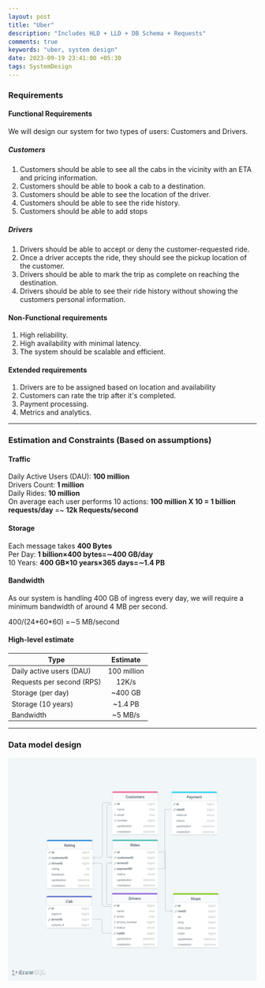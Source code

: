```yaml
---
layout: post
title: "Uber"
description: "Includes HLD + LLD + DB Schema + Requests"
comments: true
keywords: "uber, system design"
date: 2023-09-19 23:41:00 +05:30
tags: SystemDesign 
---
```


### Requirements

#### Functional Requirements

We will design our system for two types of users: Customers and Drivers.

##### Customers

1. Customers should be able to see all the cabs in the vicinity with an ETA and pricing information.
2. Customers should be able to book a cab to a destination.
3. Customers should be able to see the location of the driver.
4. Customers should be able to see the ride history.
5. Customers should be able to add stops 

##### Drivers

1. Drivers should be able to accept or deny the customer-requested ride.
2. Once a driver accepts the ride, they should see the pickup location of the customer.
3. Drivers should be able to mark the trip as complete on reaching the destination.
4. Drivers should be able to see their ride history without showing the customers personal information. 


#### Non-Functional requirements
1. High reliability.
2. High availability with minimal latency.
3. The system should be scalable and efficient.

#### Extended requirements

1. Drivers are to be assigned based on location and availability
2. Customers can rate the trip after it's completed.
3. Payment processing.
4. Metrics and analytics.

<hr>

### Estimation and Constraints (Based on assumptions)

#### Traffic

Daily Active Users (DAU): **100 million**  
Drivers Count: **1 million**  
Daily Rides: **10 million**  
On average each user performs 10 actions: **100 million X 10 = 1 billion requests/day** =~ **12k Requests/second**  

#### Storage

Each message takes **400 Bytes**  
Per Day: **1 billion×400 bytes=∼400 GB/day**  
10 Years: **400 GB×10 years×365 days=∼1.4 PB**  

#### Bandwidth

As our system is handling 400 GB of ingress every day, we will require a minimum bandwidth of around 4 MB per second.  

400/(24\*60\*60) =∼5 MB/second  

#### High-level estimate

| Type                       | Estimate        | 
| -------------------------- |:---------------:|
|Daily active users (DAU)    |	100 million    |
|Requests per second (RPS)	 |  12K/s          |
|Storage (per day)           |	~400 GB        |
|Storage (10 years)			 |  ~1.4 PB        |
|Bandwidth					 | ~5 MB/s         |

<hr>

### Data model design

![Ubser Database Design](/assets/images/uber-database.png)
 




